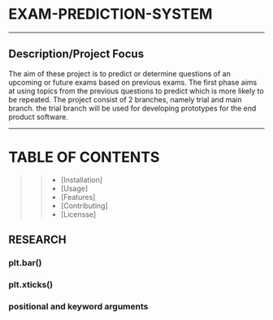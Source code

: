 # EXAM-PREDICTION-SYSTEM
******
## Description/Project Focus
The aim of these project is to predict or determine questions of an upcoming or future exams based on previous exams.
The first phase aims at using topics from the previous questions to predict which is more likely to be repeated. The project consist of 2 branches, namely trial and main branch. the trial branch will be used for developing prototypes for the end product software.
****
# TABLE OF CONTENTS
>> * [Installation]
>> * [Usage]
>> * [Features]
>> * [Contributing]
>> * [Licensse]


## RESEARCH
### plt.bar()
### plt.xticks()
### positional and keyword arguments